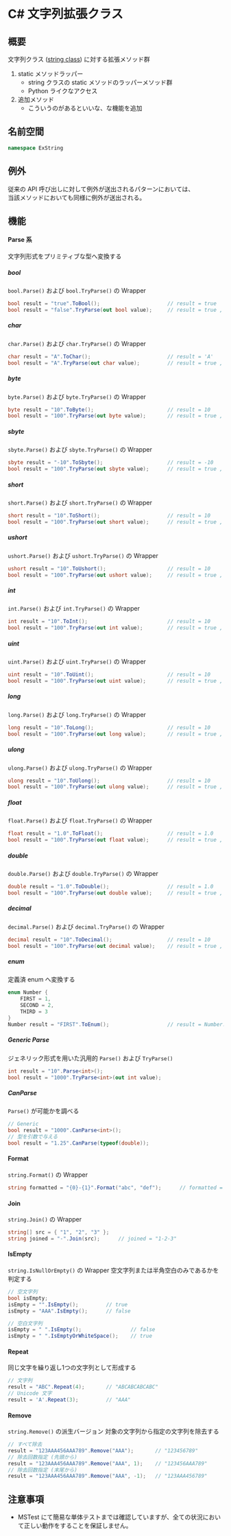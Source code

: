 # C# 文字列拡張クラス

## 概要

文字列クラス ([string class](https://docs.microsoft.com/ja-jp/dotnet/api/system.string)) に対する拡張メソッド群

1. static メソッドラッパー
	* string クラスの static メソッドのラッパーメソッド群
	* Python ライクなアクセス
1. 追加メソッド
	* こういうのがあるといいな、な機能を追加

## 名前空間
```cs
namespace ExString
```

## 例外
従来の API 呼び出しに対して例外が送出されるパターンにおいては、  
当該メソッドにおいても同様に例外が送出される。

## 機能
#### Parse 系
文字列形式をプリミティブな型へ変換する

##### bool
```bool.Parse()``` および ```bool.TryParse()``` の Wrapper
```cs
bool result = "true".ToBool();						// result = true
bool result = "false".TryParse(out bool value);		// result = true , value = false
```
##### char
```char.Parse()``` および ```char.TryParse()``` の Wrapper
```cs
char result = "A".ToChar();							// result = 'A'
bool result = "A".TryParse(out char value);			// result = true , value = 'A'
```
##### byte
```byte.Parse()``` および ```byte.TryParse()``` の Wrapper
```cs
byte result = "10".ToByte();						// result = 10
bool result = "100".TryParse(out byte value);		// result = true , value = 100
```
##### sbyte
```sbyte.Parse()``` および ```sbyte.TryParse()``` の Wrapper
```cs
sbyte result = "-10".ToSbyte();						// result = -10
bool result = "100".TryParse(out sbyte value);		// result = true , value = 100
```
##### short
```short.Parse()``` および ```short.TryParse()``` の Wrapper
```cs
short result = "10".ToShort();						// result = 10
bool result = "100".TryParse(out short value);		// result = true , value = 100
```
##### ushort
```ushort.Parse()``` および ```ushort.TryParse()``` の Wrapper
```cs
ushort result = "10".ToUshort();					// result = 10
bool result = "100".TryParse(out ushort value);		// result = true , value = 100
```
##### int
```int.Parse()``` および ```int.TryParse()``` の Wrapper
```cs
int result = "10".ToInt();							// result = 10
bool result = "100".TryParse(out int value);		// result = true , value = 100
```
##### uint
```uint.Parse()``` および ```uint.TryParse()``` の Wrapper
```cs
uint result = "10".ToUint();						// result = 10
bool result = "100".TryParse(out uint value);		// result = true , value = 100
```
##### long
```long.Parse()``` および ```long.TryParse()``` の Wrapper
```cs
long result = "10".ToLong();						// result = 10
bool result = "100".TryParse(out long value);		// result = true , value = 100
```
##### ulong
```ulong.Parse()``` および ```ulong.TryParse()``` の Wrapper
```cs
ulong result = "10".ToUlong();						// result = 10
bool result = "100".TryParse(out ulong value);		// result = true , value = 100
```
##### float
```float.Parse()``` および ```float.TryParse()``` の Wrapper
```cs
float result = "1.0".ToFloat();						// result = 1.0
bool result = "100".TryParse(out float value);		// result = true , value = 100
```
##### double
```double.Parse()``` および ```double.TryParse()``` の Wrapper
```cs
double result = "1.0".ToDouble();					// result = 1.0
bool result = "100".TryParse(out double value);		// result = true , value = 100
```
##### decimal
```decimal.Parse()``` および ```decimal.TryParse()``` の Wrapper
```cs
decimal result = "10".ToDecimal();					// result = 10
bool result = "100".TryParse(out decimal value);	// result = true , value = 100
```
##### enum
定義済 enum へ変換する
```cs
enum Number {
	FIRST = 1,
	SECOND = 2,
	THIRD = 3
}
Number result = "FIRST".ToEnum();					// result = Number.FIRST
```
##### Generic Parse
ジェネリック形式を用いた汎用的 ```Parse()``` および ```TryParse()```
```cs
int result = "10".Parse<int>();
bool result = "1000".TryParse<int>(out int value);
```
##### CanParse
```Parse()``` が可能かを調べる
```cs
// Generic
bool result = "1000".CanParse<int>();
// 型を引数で与える
bool result = "1.25".CanParse(typeof(double));
```

#### Format
```string.Format()``` の Wrapper
```cs
string formatted = "{0}-{1}".Format("abc", "def");		// formatted = "abc-def"
```

#### Join
```string.Join()``` の Wrapper
```cs
string[] src = { "1", "2", "3" };
string joined = "-".Join(src);		// joined = "1-2-3"
```

#### IsEmpty
```string.IsNullOrEmpty()``` の Wrapper
空文字列または半角空白のみであるかを判定する
```cs
// 空文字列
bool isEmpty;
isEmpty = "".IsEmpty();			// true
isEmpty = "AAA".IsEmpty();		// false

// 空白文字列
isEmpty = " ".IsEmpty();				// false
isEmpty = " ".IsEmptyOrWhiteSpace();	// true
```

#### Repeat
同じ文字を繰り返し1つの文字列として形成する
```cs
// 文字列
result = "ABC".Repeat(4);		// "ABCABCABCABC"
// Unicode 文字
result = 'A'.Repeat(3);			// "AAA"
```

#### Remove
```string.Remove()``` の派生バージョン
対象の文字列から指定の文字列を除去する
```cs
// すべて除去
result = "123AAA456AAA789".Remove("AAA");		// "123456789"
// 除去回数指定 (先頭から)
result = "123AAA456AAA789".Remove("AAA", 1);	// "123456AAA789"
// 除去回数指定 (末尾から)
result = "123AAA456AAA789".Remove("AAA", -1);	// "123AAA456789"
```

## 注意事項
* MSTest にて簡易な単体テストまでは確認していますが、全ての状況において正しい動作をすることを保証しません。




